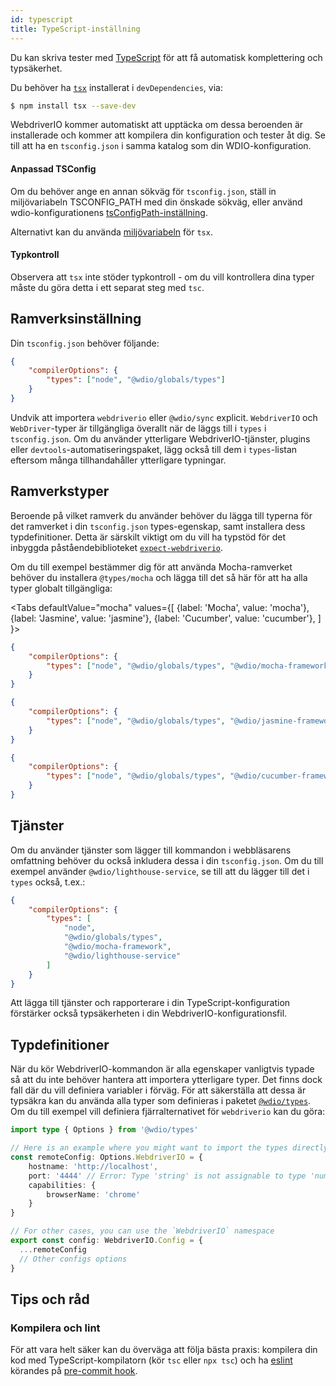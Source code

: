 ```yaml
---
id: typescript
title: TypeScript-inställning
---
```


Du kan skriva tester med [TypeScript](http://www.typescriptlang.org) för att få automatisk komplettering och typsäkerhet.

Du behöver ha [`tsx`](https://github.com/privatenumber/tsx) installerat i `devDependencies`, via:

```bash npm2yarn
$ npm install tsx --save-dev
```

WebdriverIO kommer automatiskt att upptäcka om dessa beroenden är installerade och kommer att kompilera din konfiguration och tester åt dig. Se till att ha en `tsconfig.json` i samma katalog som din WDIO-konfiguration.

#### Anpassad TSConfig

Om du behöver ange en annan sökväg för `tsconfig.json`, ställ in miljövariabeln TSCONFIG_PATH med din önskade sökväg, eller använd wdio-konfigurationens [tsConfigPath-inställning](/docs/configurationfile).

Alternativt kan du använda [miljövariabeln](https://tsx.is/dev-api/node-cli#custom-tsconfig-json-path) för `tsx`.


#### Typkontroll

Observera att `tsx` inte stöder typkontroll - om du vill kontrollera dina typer måste du göra detta i ett separat steg med `tsc`.

## Ramverksinställning

Din `tsconfig.json` behöver följande:

```json title="tsconfig.json"
{
    "compilerOptions": {
        "types": ["node", "@wdio/globals/types"]
    }
}
```

Undvik att importera `webdriverio` eller `@wdio/sync` explicit.
`WebdriverIO` och `WebDriver`-typer är tillgängliga överallt när de läggs till i `types` i `tsconfig.json`. Om du använder ytterligare WebdriverIO-tjänster, plugins eller `devtools`-automatiseringspaket, lägg också till dem i `types`-listan eftersom många tillhandahåller ytterligare typningar.

## Ramverkstyper

Beroende på vilket ramverk du använder behöver du lägga till typerna för det ramverket i din `tsconfig.json` types-egenskap, samt installera dess typdefinitioner. Detta är särskilt viktigt om du vill ha typstöd för det inbyggda påståendebiblioteket [`expect-webdriverio`](https://www.npmjs.com/package/expect-webdriverio).

Om du till exempel bestämmer dig för att använda Mocha-ramverket behöver du installera `@types/mocha` och lägga till det så här för att ha alla typer globalt tillgängliga:

<Tabs
  defaultValue="mocha"
  values={[
    {label: 'Mocha', value: 'mocha'},
    {label: 'Jasmine', value: 'jasmine'},
    {label: 'Cucumber', value: 'cucumber'},
  ]
}>
<TabItem value="mocha">

```json title="tsconfig.json"
{
    "compilerOptions": {
        "types": ["node", "@wdio/globals/types", "@wdio/mocha-framework"]
    }
}
```

</TabItem>
<TabItem value="jasmine">

```json title="tsconfig.json"
{
    "compilerOptions": {
        "types": ["node", "@wdio/globals/types", "@wdio/jasmine-framework"]
    }
}
```

</TabItem>
<TabItem value="cucumber">

```json title="tsconfig.json"
{
    "compilerOptions": {
        "types": ["node", "@wdio/globals/types", "@wdio/cucumber-framework"]
    }
}
```

</TabItem>
</Tabs>

## Tjänster

Om du använder tjänster som lägger till kommandon i webbläsarens omfattning behöver du också inkludera dessa i din `tsconfig.json`. Om du till exempel använder `@wdio/lighthouse-service`, se till att du lägger till det i `types` också, t.ex.:

```json title="tsconfig.json"
{
    "compilerOptions": {
        "types": [
            "node",
            "@wdio/globals/types",
            "@wdio/mocha-framework",
            "@wdio/lighthouse-service"
        ]
    }
}
```

Att lägga till tjänster och rapporterare i din TypeScript-konfiguration förstärker också typsäkerheten i din WebdriverIO-konfigurationsfil.

## Typdefinitioner

När du kör WebdriverIO-kommandon är alla egenskaper vanligtvis typade så att du inte behöver hantera att importera ytterligare typer. Det finns dock fall där du vill definiera variabler i förväg. För att säkerställa att dessa är typsäkra kan du använda alla typer som definieras i paketet [`@wdio/types`](https://www.npmjs.com/package/@wdio/types). Om du till exempel vill definiera fjärralternativet för `webdriverio` kan du göra:

```ts
import type { Options } from '@wdio/types'

// Here is an example where you might want to import the types directly
const remoteConfig: Options.WebdriverIO = {
    hostname: 'http://localhost',
    port: '4444' // Error: Type 'string' is not assignable to type 'number'.ts(2322)
    capabilities: {
        browserName: 'chrome'
    }
}

// For other cases, you can use the `WebdriverIO` namespace
export const config: WebdriverIO.Config = {
  ...remoteConfig
  // Other configs options
}
```

## Tips och råd

### Kompilera och lint

För att vara helt säker kan du överväga att följa bästa praxis: kompilera din kod med TypeScript-kompilatorn (kör `tsc` eller `npx tsc`) och ha [eslint](https://www.npmjs.com/package/@typescript-eslint/eslint-plugin) körandes på [pre-commit hook](https://github.com/typicode/husky).